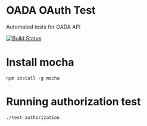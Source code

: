 # OADA OAuth Test
Automated tests for OADA API 

[![Build Status](https://travis-ci.org/OADA/oada-ref-auth-js.svg?branch=master)](https://travis-ci.org/OADA/oada-ref-auth-js)

# Install mocha
    npm install -g mocha
# Running authorization test
    ./test authorization

